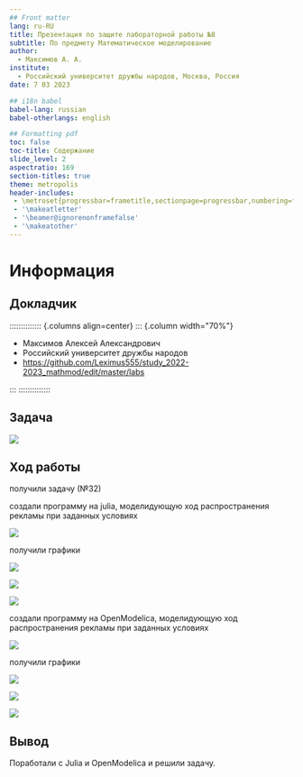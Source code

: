 ```yaml
---
## Front matter
lang: ru-RU
title: Презентация по защите лабораторной работы №8
subtitle: По предмету Математическое моделирование
author:
  - Максимов А. А.
institute:
  - Российский университет дружбы народов, Москва, Россия
date: 7 03 2023

## i18n babel
babel-lang: russian
babel-otherlangs: english

## Formatting pdf
toc: false
toc-title: Содержание
slide_level: 2
aspectratio: 169
section-titles: true
theme: metropolis
header-includes:
 - \metroset{progressbar=frametitle,sectionpage=progressbar,numbering=fraction}
 - '\makeatletter'
 - '\beamer@ignorenonframefalse'
 - '\makeatother'
---
```


# Информация

## Докладчик

:::::::::::::: {.columns align=center}
::: {.column width="70%"}

  * Максимов Алексей Александрович
  * Российский университет дружбы народов
  * <https://github.com/Leximus555/study_2022-2023_mathmod/edit/master/labs>

:::
::::::::::::::

## Задача

![](./image/1.PNG)

## Ход работы

получили задачу (№32)

создали программу на julia, моделидующую ход распространения рекламы при заданных условиях

![](./image/2.PNG)

получили графики

![](./image/3.PNG)

![](./image/4.PNG)

![](./image/5.PNG)

создали программу на OpenModelica, моделидующую ход распространения рекламы при заданных условиях

![](./image/6.PNG)

получили графики

![](./image/7.PNG)

![](./image/8.PNG)

![](./image/9.PNG)


## Вывод 

Поработали с Julia и OpenModelica и решили задачу.

